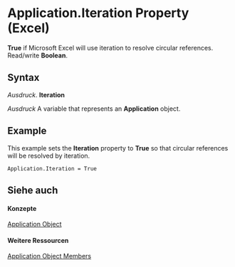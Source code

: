 
# Application.Iteration Property (Excel)

 **True** if Microsoft Excel will use iteration to resolve circular references. Read/write **Boolean**.


## Syntax

 _Ausdruck_. **Iteration**

 _Ausdruck_ A variable that represents an **Application** object.


## Example

This example sets the  **Iteration** property to **True** so that circular references will be resolved by iteration.


```
Application.Iteration = True
```


## Siehe auch


#### Konzepte


[Application Object](19b73597-5cf9-4f56-8227-b5211f657f6f.md)
#### Weitere Ressourcen


[Application Object Members](http://msdn.microsoft.com/library/4cb9ca42-8d07-cc9c-2d80-4eb9a5921e1e%28Office.15%29.aspx)